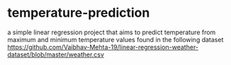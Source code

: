 # temperature-prediction
a simple linear regression project that aims to predict temperature from maximum and minimum temperature values found in the following dataset
https://github.com/Vaibhav-Mehta-19/linear-regression-weather-dataset/blob/master/weather.csv
